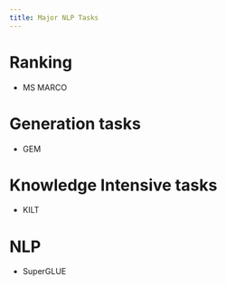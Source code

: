 ```yaml
---
title: Major NLP Tasks
---
```


# Ranking
- MS MARCO

# Generation tasks
- GEM

# Knowledge Intensive tasks
- KILT

# NLP
- SuperGLUE